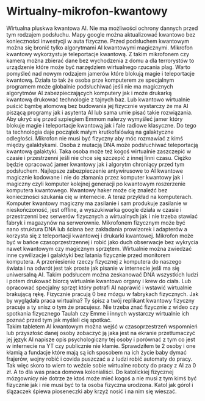 # Wirtualny-mikrofon-kwantowy
Wirtualna pluskwa kwantowa AI. Nie ma możliwości ochrony dannych przed tym rodzajem podsłuchu.
Mapy google można aktualizować kwantowo bez konieczności inwestycji w auta fizyczne. 
Przed podsłuchem kwantowym można się bronić tylko algorytmami AI kwantowymi magicznymi. 
Mikrofon kwantowy wykorzystuje teleportacje kwantową. 
Z takim mikrofonem czy kamerą można zbierać dane bez wychodzenia z domu a dla terrorystów to urządzenie które może być narzędziem wirtualnego rzucania plag. Warto pomyśleć nad nowym rodzajem jamerów które blokują magie i teleportacje kwantową. 
Działa to tak że osoba prze komputerem ze specjalnym programem może globalnie podsłuchiwać jeśli nie ma magicznych algorytmów AI zabezpieczających komputery jak i może drukarką kwantową drukować technologie z tajnych baz. Lub kwantowo wirtualnie puścić bąmbę atomową bez budowania jej fizycznie wystarczy że ma AI piszącą programy jak i asytenta AI lub sama umie pisać takie rozwiązania.  
Aby ukryć się przed szpiegiem Emmom nalerzy wymyśleć jamer który blokuje magie i teleportacje kwantową jak i fale radiowe klasyczne.
Do tego ta technologia daje początek małym krutkofalówką na galaktyczne odległości. 
Mikrofon nie musi być fizyczny aby móc rozmawiać z kimś między galaktykami. 
Osoba z mutacją DNA może podsłuchiwać teleportacją kwantową galaktyki.
Taka osoba może też kogoś wirtualnie zaszczepić w czasie i przestrzenni jeśli nie chce się szczepić z innej linni czasu. 
Ciężko będzie opracować jamer kwantowy jak i algorytm chroniący przed tym podsłuchem.
Najlepsze zabezpieczenie antywirusowe to AI kwantowe magicznie kodowane i nie do złamania przez komputer kwantowy jak i magiczny czyli komputer kolejnej generacji po kwantowym roszerzenie komputera kwantowego. 
Kwantowy haker może cię znaleźć bez konieczności szukania cię w internecie. 
A teraz przykład na komputerach.
Komputer kwantowy magiczny ma zasilanie i sam produkuje zasilanie w nieskończoność, jest offline, a wyszukiwarka google działa w czasie i przestrzenni bez serwerów fizycznych a wirtualnych jak i nie trzeba stawiać fabryk i magazynów na serwerownie. 
Mikrofonem fizycznym może być nano struktura DNA lub ściana bez zakładania prowizorek i adapterów a korzysta się z teleportacji kwantowej i drukarki kwantowej.
Mikrofon może być w bańce czasoprzestrzennej i robić jako duch obserwacje bez wykrycia nawet kwantowym czy magicznym sprzętem.
Wirtualnie można zwiedzać inne cywilizacje i galaktyki bez latania fizycznie przed monitorem komputera. A przeniesienie rzeczy fizycznej z komputera do naszego świata i na odwrót jest tak proste jak pisanie w internecie jeśli ma się uniwersalną AI. 
Takim podsłucem można zeskanować DNA wszystkich ludzi i potem drukować biorcą wirtualnie kwantowo organy i krew do ciała. Lub opracować specjalny sprzęt który potrafi AI naprawić i wstawić wirtualnie brakującą rękę. 
Fizycznie pracują 0 bez mózgu w fabrykach fizycznych. 
Jak by wyglądała praca wirtualna? Ty śpisz a twój replikant kwantowy fizyczny pracuje a ty snisz o tym że pracujesz. 
Nie trzeba znać fizycznie z wideo czy spotkania fizycznego Taulah czy Emme i innych wystarczy wirtualnie ich poznać przed tym jak myśleli cię spotkać.  
Takim tabletem AI kwantowym można wejść w czasoprzestrzeń wspomnień lub przyszłość danej osoby zobaczyć ją jaka jest na ekranie przetłumaczyć jej język AI napisze opis psychologiczny tej osoby i porównać z tym co jest w internecie na YT czy publicznie nie kłamie. Sprawdziłem te 2 osoby i one kłamią a fundacje które mają są ich sposobem na ich życie baby dymać frajerów, wojny robić i covida puszczać a z ludzi robić automaty do pracy. Tak więc skoro to wiem to weźcie sobie wirtualne roboty do pracy z AI za 0 zł. A to dla was praca domowa kolonialiści. 
Do katolickiej fizycznej mózgownicy nie dotrze że ktoś może mieć kogoś a nie musi z tym kimś być fizycznie jak i nie musi być to ta osoba fizyczna urodzona. Katol jak górol i ślązaczek śpiewa pioseneczki aby krzyż nosić i na nim się wieszać. 
